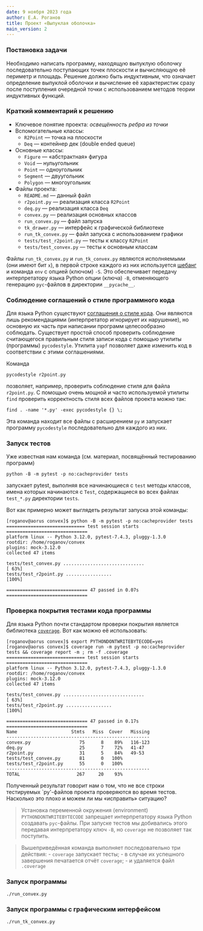 ```yaml
---
date: 9 ноября 2023 года
author: Е.А. Роганов
title: Проект «Выпуклая оболочка»
main_version: 2
---
```


### Постановка задачи

Необходимо написать программу, находящую выпуклую оболочку последовательно
поступающих точек плоскости и вычисляющую её периметр и площадь. Решение
должно быть индуктивным, что означает определение выпуклой оболочки и
вычисление её характеристик сразу после поступления очередной точки с
использованием методов теории индуктивных функций.

### Краткий комментарий к решению

- Ключевое понятие проекта: *освещённость ребра из точки* 
- Вспомогательные классы:
    - `R2Point` — точка на плоскости
    - `Deq` — контейнер дек (double ended queue)
- Основные классы:
    - `Figure` — «абстрактная» фигура
    - `Void` — нульугольник
    - `Point` — одноугольник
    - `Segment` — двуугольник
    - `Polygon` — многоугольник
- Файлы проекта:
    - `README.md` — данный файл
    - `r2point.py` — реализация класса `R2Point`
    - `deq.py` —  реализация класса `Deq`
    - `convex.py` — реализация основных классов
    - `run_convex.py` — файл запуска
    - `tk_drawer.py` — интерфейс к графической библиотеке
    - `run_tk_convex.py` — файл запуска с использованием графики
    - `tests/test_r2point.py` — тесты к классу `R2Point`
    - `tests/test_convex.py` — тесты к основным классам

Файлы `run_tk_convex.py` и `run_tk_convex.py` являются исполняемыми (они имеют
бит `x`), в первой строке каждого из них используется [шебанг](https://ru.wikipedia.org/wiki/%D0%A8%D0%B5%D0%B1%D0%B0%D0%BD%D0%B3_(Unix)) и команда `env` с
опцией (ключом) `-S`. Это обеспечивает передачу интерпретатору языка Python
опции (ключа) `-B`, отменяющего генерацию `pyc`-файлов в директории
`__pycache__`.

### Соблюдение соглашений о стиле программного кода

Для языка Python существуют [соглашения о стиле
кода](https://www.python.org/dev/peps/pep-0008/). Они являются лишь
рекомендациями (интерпретатор игнорирует их нарушение), но основную их
часть при написании программ целесообразно соблюдать. Существует простой
способ проверить соблюдение считающегося правильным
стиля записи кода с помощью утилиты (программы) `pycodestyle`. Утилита
`yapf` позволяет даже изменить код в соответствии с этими соглашениями.

Команда 

    pycodestyle r2point.py

позволяет, например, проверить соблюдение стиля для файла `r2point.py`.
С помощью очень мощной и часто используемой утилиты `find` проверить
корректность стиля всех файлов проекта можно так:

    find . -name '*.py' -exec pycodestyle {} \;

Эта команда находит все файлы с расширением `py` и запускает программу
`pycodestyle` последовательно для каждого из них.

### Запуск тестов

Уже известная нам команда (см. материал, посвящённый тестированию программ)

    python -B -m pytest -p no:cacheprovider tests

запускает pytest, выполняя все начинающиеся с `test` методы классов,
имена которых начинаются с `Test`, содержащиеся во всех файлах `test_*.py`
директории `tests`.

Вот как примерно может выглядеть результат запуска этой команды:

~~~
[roganov@aorus convex]$ python -B -m pytest -p no:cacheprovider tests
============================= test session starts ==============================
platform linux -- Python 3.12.0, pytest-7.4.3, pluggy-1.3.0
rootdir: /home/roganov/convex
plugins: mock-3.12.0
collected 47 items                                                             

tests/test_convex.py ..............................                      [ 63%]
tests/test_r2point.py .................                                  [100%]

============================== 47 passed in 0.07s ==============================
~~~

### Проверка покрытия тестами кода программы

Для языка Python почти стандартом проверки покрытия является библиотека
[`coverage`](https://coverage.readthedocs.io/en/7.3.2/). Вот как можно
её использовать:

~~~
[roganov@aorus convex]$ export PYTHONDONTWRITEBYTECODE=yes
[roganov@aorus convex]$ coverage run -m pytest -p no:cacheprovider tests && coverage report -m ; rm -f .coverage
============================= test session starts ==============================
platform linux -- Python 3.12.0, pytest-7.4.3, pluggy-1.3.0
rootdir: /home/roganov/convex
plugins: mock-3.12.0
collected 47 items                                                             

tests/test_convex.py ..............................                      [ 63%]
tests/test_r2point.py .................                                  [100%]

============================== 47 passed in 0.17s ==============================
Name                    Stmts   Miss  Cover   Missing
-----------------------------------------------------
convex.py                  75      8    89%   116-123
deq.py                     25      7    72%   41-47
r2point.py                 31      5    84%   49-53
tests/test_convex.py       81      0   100%
tests/test_r2point.py      55      0   100%
-----------------------------------------------------
TOTAL                     267     20    93%
~~~

Полученный результат говорит нам о том, что не все строки тестируемых
`py'-файлов проекта проверяются во время тестов. Насколько это плохо
и можем ли мы «исправить» ситуацию?

> Установка переменной окружения (environment) `PYTHONDONTWRITEBYTECODE`
> запрещает интерпретатору языка Python создавать `pyc`-файлы.
> При запуске тестов мы добивались этого передавая интерпретатору
> ключ `-B`, но `coverage` не позволяет так поступить.

> Вышеприведённая команда выполняет последовательно три действия:
>     - `coverage` запускает тесты;
>     - в случае их успешного завершения печатается отчёт `coverage`;
>     - и удаляется файл `.coverage`

### Запуск программы

`./run_convex.py`

### Запуск программы с графическим интерфейсом

`./run_tk_convex.py`
